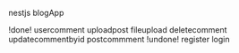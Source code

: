 nestjs blogApp

!done!
 usercomment
 uploadpost 
 fileupload
 deletecomment
 updatecommentbyid
 postcommment
!undone!
 register
 login
